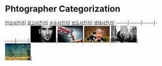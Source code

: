 # Phtographer Categorization

[인상사진가](https://github.com/GeekInTheClass/PhotographerCategorization/blob/master/ImagePhoto.md)|
[광고사진가](https://github.com/GeekInTheClass/PhotographerCategorization/blob/master/AdverPhoto.md)|
[순수사진가](https://github.com/GeekInTheClass/PhotographerCategorization/blob/master/PurePhoto.md)|
[보도사진가](https://github.com/GeekInTheClass/PhotographerCategorization/blob/master/JournalPhoto.md)|
[생태사진가](https://github.com/GeekInTheClass/PhotographerCategorization/blob/master/NaturePhoto.md)|
------|------|------|------|------|
![](./source/FrontImage.jpg)|![](./source/FrontAdv.jpg)|![](./source/FrontPure.jpg)|![](./source/FrontJournal.jpg)|![](./source/FrontNature.jpg)|
